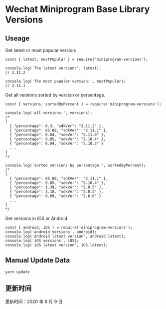 
# Wechat Miniprogram Base Library Versions

## Useage

Get latest or most popular version:

```;
const { latest, mostPopular } = require('miniprogram-versions');

console.log('The latest version:', latest);
// 2.11.2

console.log('The most popular version:', mostPopular);
// 2.11.1

```

Get all versions sorted by version or persentage.

```
const { versions, sortedByPercent } = require('miniprogram-versions');

console.log('all versions:', versions);
/*
[
  { "percentage": 0.3, "sdkVer": "2.11.2" },
  { "percentage": 85.08, "sdkVer": "2.11.1" },
  { "percentage": 0.04, "sdkVer": "2.11.0" },
  { "percentage": 9.85, "sdkVer": "2.10.4" },
  { "percentage": 0.04, "sdkVer": "2.10.3" }
  ...
]
*/

console.log('sorted versions by persentage:', sortedByPercent);
/*
[
  { "percentage": 85.08, "sdkVer": "2.11.1" },
  { "percentage": 9.85, "sdkVer": "2.10.4" },
  { "percentage": 1.39, "sdkVer": "2.9.5" },
  { "percentage": 1.18, "sdkVer": "2.8.3" },
  { "percentage": 0.69, "sdkVer": "2.6.6" }
  ...
]
*/
```

Get versions in iOS or Android.

```
const { android, iOS } = require('miniprogram-versions');
console.log('android versions', android);
console.log('android latest version', android.latest);
console.log('iOS versions', iOS);
console.log('iOS latest version', iOS.latest);
```

## Manual Update Data

```
yarn update
```

## 更新时间

更新时间：2020 年 6 月 9 日
